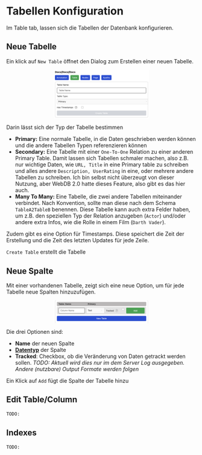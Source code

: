 # Tabellen Konfiguration

Im Table tab, lassen sich die Tabellen der Datenbank konfigurieren.

## Neue Tabelle

Ein klick auf `New Table` öffnet den Dialog zum Erstellen einer neuen Tabelle.

<img style="width: 50%; display: block; margin: 0 auto;" src="chapter_table_2.png"/>

Darin lässt sich der Typ der Tabelle bestimmen

- **Primary:** Eine normale Tabelle, in die Daten geschrieben werden können und
  die andere Tabellen Typen referenzieren können
- **Secondary:** Eine Tabelle mit einer `One-To-One` Relation zu einer anderen
  Primary Table. Damit lassen sich Tabellen schmaler machen, also z.B. nur
  wichtige Daten, wie `URL, Title` in eine Primary table zu schreiben und alles
  andere `Description, UserRating` in eine, oder mehrere andere Tabellen zu
  schreiben. Ich bin selbst nicht überzeugt von dieser Nutzung, aber WebDB 2.0
  hatte dieses Feature, also gibt es das hier auch.
- **Many To Many:** Eine Tabelle, die zwei andere Tabellen miteinander
  verbindet. Nach Konvention, sollte man diese nach dem Schema `TableA2TableB`
  benennen. Diese Tabelle kann auch extra Felder haben, um z.B. den speziellen
  Typ der Relation anzugeben (`Actor`) und/oder andere extra Infos, wie die
  Rolle in einem Film (`Darth Vader`).

Zudem gibt es eine Option für Timestamps. Diese speichert die Zeit der
Erstellung und die Zeit des letzten Updates für jede Zeile.

`Create Table` erstellt die Tabelle

## Neue Spalte

Mit einer vorhandenen Tabelle, zeigt sich eine neue Option, um für jede Tabelle
neue Spalten hinzuzufügen.

<img style="width: 50%; display: block; margin: 0 auto;" src="chapter_table_3.png"/>

Die drei Optionen sind:
- **Name** der neuen Spalte
- [**Datentyp**](https://www.sqlite.org/datatype3.html) der Spalte
- **Tracked**: Checkbox, ob die Veränderung von Daten getrackt werden sollen. *TODO: Aktuell wird dies nur im dem Server Log ausgegeben. Andere (nutzbare) Output Formate werden folgen*

Ein Klick auf `Add` fügt die Spalte der Tabelle hinzu

## Edit Table/Column

```
TODO:
```


## Indexes

```
TODO:
```
